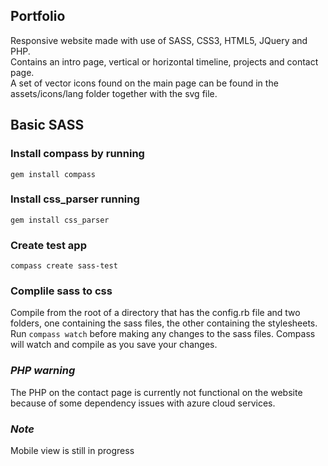 ## Portfolio 
Responsive website made with use of SASS, CSS3, HTML5, JQuery and PHP.  
Contains an intro page, vertical or horizontal timeline, projects and contact page.  
A set of vector icons found on the main page can be found in the assets/icons/lang folder together with the svg file.

## Basic SASS
### Install compass by running 
```gem install compass```
### Install css_parser running 
```gem install css_parser```
### Create test app 
```compass create sass-test```
### Complile sass to css
Compile from the root of a directory that has the config.rb file and two folders, one containing the sass files, the other containing the stylesheets. Run ```compass watch``` before making any changes to the sass files. Compass will watch and compile as you save your changes.
### *PHP warning*
The PHP on the contact page is currently not functional on the website because of some dependency issues with azure cloud services. 
### *Note*
Mobile view is still in progress